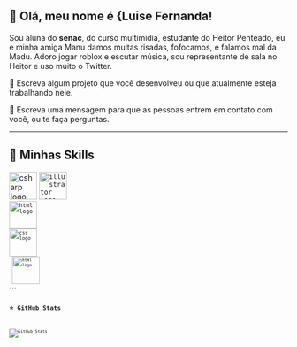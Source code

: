 ## 💜 Olá, meu nome é {Luise Fernanda!

Sou aluna do <b>senac</b>, do curso multimidia, estudante do Heitor Penteado, eu e minha amiga Manu damos muitas risadas, fofocamos, e falamos mal da Madu. Adoro jogar roblox e escutar música, sou representante de sala no Heitor e uso muito o Twitter.

🔭 Escreva algum projeto que você desenvolveu ou que atualmente esteja trabalhando nele.

💬 Escreva uma mensagem para que as pessoas entrem em contato com você, ou te faça perguntas.

---

## 🚀 Minhas Skills
<img src="https://skillicons.dev/icons?i=cs" height="50" alt="csharp logo" />
<code><img src="https://skillicons.dev/icons?i=illustrator" height="50" alt="illustrator logo" />
<code><img src="https://skillicons.dev/icons?i=html" height="50" alt="html logo" />
<code><img src="https://skillicons.dev/icons?i=css" height="50" alt="css logo" />
 <code><img src="https://skillicons.dev/icons?i=twitter" height="50" alt="html logo" />
---

## ⭐ GitHub Stats
![GitHub Stats](https://github-readme-stats.vercel.app/api?username=luiseburi&show_icons=true&theme=nightowl)</code>